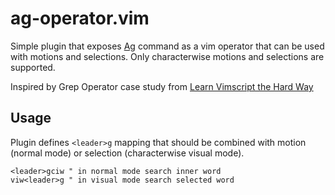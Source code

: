 # ag-operator.vim

Simple plugin that exposes [Ag][1] command as a
vim operator that can be used with motions and
selections. Only characterwise motions and selections
are supported.

Inspired by Grep Operator case study from
[Learn Vimscript the Hard Way][2]

## Usage

Plugin defines `<leader>g` mapping that should be
combined with motion (normal mode) or selection
(characterwise visual mode).

```viml
<leader>gciw " in normal mode search inner word
viw<leader>g " in visual mode search selected word
```

[1]: https://github.com/rking/ag.vim
[2]: http://learnvimscriptthehardway.stevelosh.com/chapters/32.html
